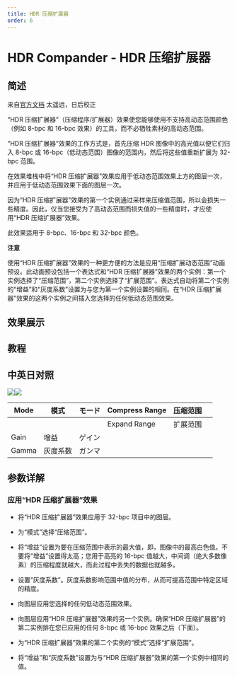 ```yaml
---
title: HDR 压缩扩展器
order: 6
---
```


# HDR Compander - HDR 压缩扩展器

## 简述

来自[官方文档](https://helpx.adobe.com/cn/after-effects/using/utility-effects.html)
太遥远，日后校正

“HDR 压缩扩展器”（压缩程序/扩展器）效果使您能够使用不支持高动态范围颜色（例如 8-bpc 和 16-bpc
效果）的工具，而不必牺牲素材的高动态范围。

“HDR 压缩扩展器”效果的工作方式是，首先压缩 HDR 图像中的高光值以便它们归入 8-bpc 或
16-bpc（低动态范围）图像的范围内，然后将这些值重新扩展为 32-bpc 范围。

在效果堆栈中将“HDR 压缩扩展器”效果应用于低动态范围效果上方的图层一次，并应用于低动态范围效果下面的图层一次。

因为“HDR 压缩扩展器”效果的第一个实例通过采样来压缩值范围，所以会损失一些精度。因此，仅当您接受为了高动态范围而损失值的一些精度时，才应使用“HDR
压缩扩展器”效果。

此效果适用于 8-bpc、16-bpc 和 32-bpc 颜色。

**注意**

使用“HDR 压缩扩展器”效果的一种更方便的方法是应用“压缩扩展动态范围”动画预设。此动画预设包括一个表达式和“HDR
压缩扩展器”效果的两个实例：第一个实例选择了“压缩范围”，第二个实例选择了“扩展范围”。表达式自动将第二个实例的“增益”和“灰度系数”设置为与您为第一个实例设置的相同。在“HDR
压缩扩展器”效果的这两个实例之间插入您选择的任何低动态范围效果。

## 效果展示

## 教程

## 中英日对照

![](https://mir.yuelili.com/user/AE/effects/AE-Effects-Utility-HDR_Compander.png)![](https://mir.yuelili.com/user/AE/effects/AE-Effects-Utility-HDR_Compander_cn.png)

| Mode  | 模式     | モード | Compress Range | 压缩范围 |     |
| ----- | -------- | ------ | -------------- | -------- | --- |
|       |          |        | Expand Range   | 扩展范围 |     |
| Gain  | 增益     | ゲイン |                |          |     |
| Gamma | 灰度系数 | ガンマ |                |          |     |

## 参数详解

### 应用“HDR 压缩扩展器”效果

- 将“HDR 压缩扩展器”效果应用于 32-bpc 项目中的图层。

- 为“模式”选择“压缩范围”。

- 将“增益”设置为要在压缩范围中表示的最大值，即，图像中的最高白色值。不要将“增益”设置得太高；您用于高亮的 16-bpc 值越大，中间调（绝大多数像素）的压缩程度就越大，而此过程中丢失的数据也就越多。

- 设置“灰度系数”。灰度系数影响范围中值的分布，从而可提高范围中特定区域的精度。

- 向图层应用您选择的任何低动态范围效果。

- 向图层应用“HDR 压缩扩展器”效果的另一个实例。确保“HDR 压缩扩展器”的第二实例排在您已应用的任何 8-bpc 或 16-bpc 效果之后（下面）。

- 为“HDR 压缩扩展器”效果的第二个实例的“模式”选择“扩展范围”。

- 将“增益”和“灰度系数”设置为与“HDR 压缩扩展器”效果的第一个实例中相同的值。
